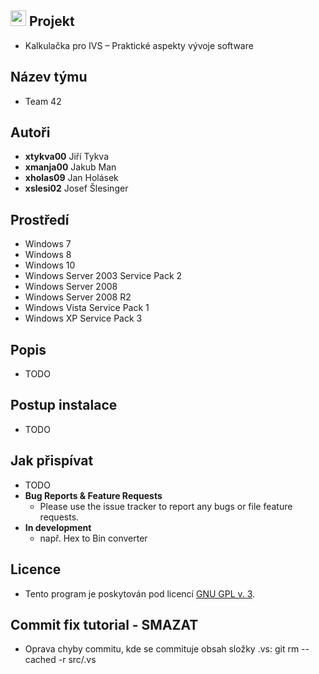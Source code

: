 ## <img src="https://raw.githubusercontent.com/jakubman1/Calculator/master/src/calculator.ico?token=AjRiP7ct0dToOhJmjQWf8Y8_x3bvkhhqks5a4aamwA%3D%3D" width="25" height="25" /> Projekt
- Kalkulačka pro IVS – Praktické aspekty vývoje software

## Název týmu
- Team 42

## Autoři
- **xtykva00** Jiří Tykva
- **xmanja00** Jakub Man
- **xholas09** Jan Holásek
- **xslesi02** Josef Šlesinger

## Prostředí
- Windows 7
- Windows 8
- Windows 10
- Windows Server 2003 Service Pack 2
- Windows Server 2008
- Windows Server 2008 R2
- Windows Vista Service Pack 1
- Windows XP Service Pack 3

## Popis
- TODO

## Postup instalace
- TODO

## Jak přispívat
- TODO
- **Bug Reports & Feature Requests**  
  - Please use the issue tracker to report any bugs or file feature requests.
- **In development**
  - např. Hex to Bin converter

## Licence
- Tento program je poskytován pod licencí [GNU GPL v. 3](https://github.com/jakubman1/Calculator/blob/master/LICENSE.md).

## Commit fix tutorial - **SMAZAT**
- Oprava chyby commitu, kde se commituje obsah složky .vs: git rm --cached -r src/.vs